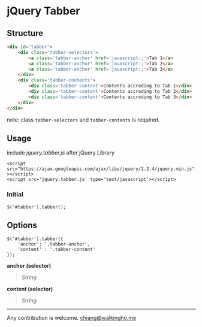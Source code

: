 # jQuery Tabber
## Structure
```html
<div id="tabber">
	<div class='tabber-selectors'>
		<a class='tabber-anchor' href='javascript:;'>Tab 1</a>
		<a class='tabber-anchor' href='javascript:;'>Tab 2</a>
		<a class='tabber-anchor' href='javascript:;'>Tab 3</a>
	</div>
	<div class='tabber-contents'>
		<div class='tabber-content'>Contents accroding to Tab 1</div>
		<div class='tabber-content'>Contents accroding to Tab 2</div>
		<div class='tabber-content'>Contents accroding to Tab 3</div>
	</div>
</div>
```
note: class `tabber-selectors` and `tabber-contents` is required.
## Usage
include *jquery.tabber.js* after jQuery Library

`<script src="https://ajax.googleapis.com/ajax/libs/jquery/2.2.4/jquery.min.js"></script>`  
`<script src='jquery.tabber.js' type='text/javascript'></script>`
### Initial
`
$('#tabber').tabber();
`

## Options

```
$('#tabber').tabber({  
	'anchor': '.tabber-anchor',  
	'content' : '.tabber-content'	
});
```
**anchor (selector)**
>*String*

**content (selector)**
>*String*


---
Any contribution is welcome.
chiang@walkingho.me